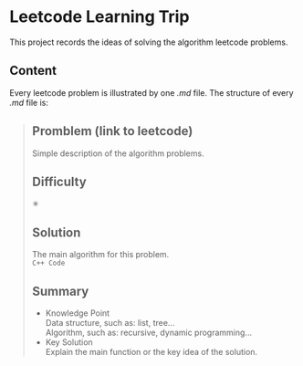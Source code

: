 # Leetcode Learning Trip
This project records the ideas of solving the algorithm leetcode problems.

## Content
Every leetcode problem is illustrated by one *.md* file. The structure of every *.md* file is:

>## Promblem (link to leetcode)
>Simple description of the algorithm problems.
>## Difficulty
>✳
>## Solution
>The main algorithm for this problem.<br>
>`C++ Code`
>## Summary
>- Knowledge Point<br>
>Data structure, such as: list, tree...<br>
>Algorithm, such as: recursive, dynamic programming...
>- Key Solution<br>
>Explain the main function or the key idea of the solution.

